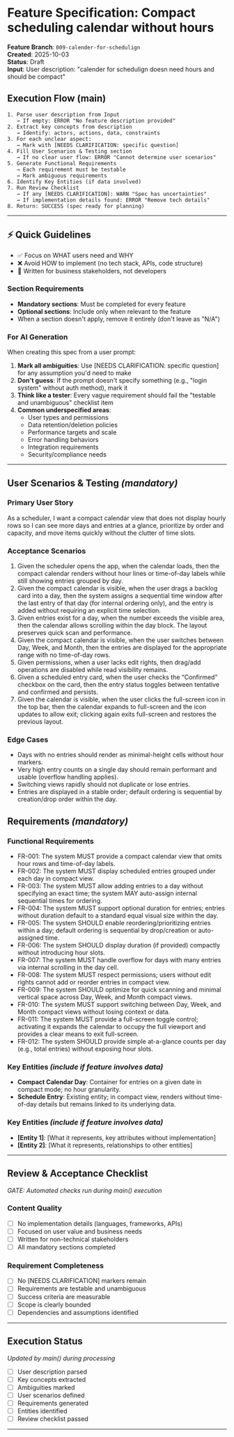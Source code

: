 # Feature Specification: Compact scheduling calendar without hours

**Feature Branch**: `009-calender-for-schedulign`  
**Created**: 2025-10-03  
**Status**: Draft  
**Input**: User description: "calender for schedulign doesn need hours and should be compact"

## Execution Flow (main)
```
1. Parse user description from Input
   → If empty: ERROR "No feature description provided"
2. Extract key concepts from description
   → Identify: actors, actions, data, constraints
3. For each unclear aspect:
   → Mark with [NEEDS CLARIFICATION: specific question]
4. Fill User Scenarios & Testing section
   → If no clear user flow: ERROR "Cannot determine user scenarios"
5. Generate Functional Requirements
   → Each requirement must be testable
   → Mark ambiguous requirements
6. Identify Key Entities (if data involved)
7. Run Review Checklist
   → If any [NEEDS CLARIFICATION]: WARN "Spec has uncertainties"
   → If implementation details found: ERROR "Remove tech details"
8. Return: SUCCESS (spec ready for planning)
```

---

## ⚡ Quick Guidelines
- ✅ Focus on WHAT users need and WHY
- ❌ Avoid HOW to implement (no tech stack, APIs, code structure)
- 👥 Written for business stakeholders, not developers

### Section Requirements
- **Mandatory sections**: Must be completed for every feature
- **Optional sections**: Include only when relevant to the feature
- When a section doesn't apply, remove it entirely (don't leave as "N/A")

### For AI Generation
When creating this spec from a user prompt:
1. **Mark all ambiguities**: Use [NEEDS CLARIFICATION: specific question] for any assumption you'd need to make
2. **Don't guess**: If the prompt doesn't specify something (e.g., "login system" without auth method), mark it
3. **Think like a tester**: Every vague requirement should fail the "testable and unambiguous" checklist item
4. **Common underspecified areas**:
   - User types and permissions
   - Data retention/deletion policies  
   - Performance targets and scale
   - Error handling behaviors
   - Integration requirements
   - Security/compliance needs

---

## User Scenarios & Testing *(mandatory)*

### Primary User Story
As a scheduler, I want a compact calendar view that does not display hourly rows so I can see more days and entries at a glance, prioritize by order and capacity, and move items quickly without the clutter of time slots.

### Acceptance Scenarios
1. Given the scheduler opens the app, when the calendar loads, then the compact calendar renders without hour lines or time-of-day labels while still showing entries grouped by day.
2. Given the compact calendar is visible, when the user drags a backlog card into a day, then the system assigns a sequential time window after the last entry of that day (for internal ordering only), and the entry is added without requiring an explicit time selection.
3. Given entries exist for a day, when the number exceeds the visible area, then the calendar allows scrolling within the day block. The layout preserves quick scan and performance.
4. Given the compact calendar is visible, when the user switches between Day, Week, and Month, then the entries are displayed for the appropriate range with no time-of-day rows.
5. Given permissions, when a user lacks edit rights, then drag/add operations are disabled while read visibility remains.
6. Given a scheduled entry card, when the user checks the “Confirmed” checkbox on the card, then the entry status toggles between tentative and confirmed and persists.
7. Given the calendar is visible, when the user clicks the full-screen icon in the top bar, then the calendar expands to full-screen and the icon updates to allow exit; clicking again exits full-screen and restores the previous layout.

### Edge Cases
- Days with no entries should render as minimal-height cells without hour markers.
- Very high entry counts on a single day should remain performant and usable (overflow handling applies).
- Switching views rapidly should not duplicate or lose entries.
- Entries are displayed in a stable order; default ordering is sequential by creation/drop order within the day.

## Requirements *(mandatory)*

### Functional Requirements
- FR-001: The system MUST provide a compact calendar view that omits hour rows and time-of-day labels.
- FR-002: The system MUST display scheduled entries grouped under each day in compact view.
- FR-003: The system MUST allow adding entries to a day without specifying an exact time; the system MAY auto-assign internal sequential times for ordering.
- FR-004: The system MUST support optional duration for entries; entries without duration default to a standard equal visual size within the day.
- FR-005: The system SHOULD enable reordering/prioritizing entries within a day; default ordering is sequential by drop/creation or auto-assigned time.
- FR-006: The system SHOULD display duration (if provided) compactly without introducing hour slots.
- FR-007: The system MUST handle overflow for days with many entries via internal scrolling in the day cell.
- FR-008: The system MUST respect permissions; users without edit rights cannot add or reorder entries in compact view.
- FR-009: The system SHOULD optimize for quick scanning and minimal vertical space across Day, Week, and Month compact views.
- FR-010: The system MUST support switching between Day, Week, and Month compact views without losing context or data.
- FR-011: The system MUST provide a full-screen toggle control; activating it expands the calendar to occupy the full viewport and provides a clear means to exit full-screen.
- FR-012: The system SHOULD provide simple at-a-glance counts per day (e.g., total entries) without exposing hour slots.

### Key Entities *(include if feature involves data)*
- **Compact Calendar Day**: Container for entries on a given date in compact mode; no hour granularity.
- **Schedule Entry**: Existing entity; in compact view, renders without time-of-day details but remains linked to its underlying data.

### Key Entities *(include if feature involves data)*
- **[Entity 1]**: [What it represents, key attributes without implementation]
- **[Entity 2]**: [What it represents, relationships to other entities]

---

## Review & Acceptance Checklist
*GATE: Automated checks run during main() execution*

### Content Quality
- [ ] No implementation details (languages, frameworks, APIs)
- [ ] Focused on user value and business needs
- [ ] Written for non-technical stakeholders
- [ ] All mandatory sections completed

### Requirement Completeness
- [ ] No [NEEDS CLARIFICATION] markers remain
- [ ] Requirements are testable and unambiguous  
- [ ] Success criteria are measurable
- [ ] Scope is clearly bounded
- [ ] Dependencies and assumptions identified

---

## Execution Status
*Updated by main() during processing*

- [ ] User description parsed
- [ ] Key concepts extracted
- [ ] Ambiguities marked
- [ ] User scenarios defined
- [ ] Requirements generated
- [ ] Entities identified
- [ ] Review checklist passed

---
